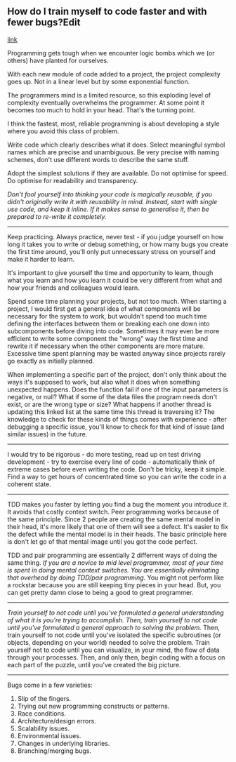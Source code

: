 ## How do I train myself to code faster and with fewer bugs?Edit
[link](http://www.quora.com/How-do-I-train-myself-to-code-faster-and-with-fewer-bugs)

Programming gets tough when we encounter logic bombs which we (or others) have planted for ourselves.

With each new module of code added to a project, the project complexity goes up. Not in a linear level but by some exponential function.

The programmers mind is a limited resource, so this exploding level of complexity eventually overwhelms the programmer. At some point it becomes too much to hold in your head. That's the turning point.

I think the fastest, most, reliable programming is about developing a style where you avoid this class of problem.

Write code which clearly describes what it does. Select meaningful symbol names which are precise and unambiguous. Be very precise with naming schemes, don't use different words to describe the same stuff.

Adopt the simplest solutions if they are available. Do not optimise for speed. Do optimise for readability and transparency.

*Don't fool yourself into thinking your code is magically reusable, if you didn't originally write it with reusability in mind. Instead, start with single use code, and keep it inline. If it makes sense to generalise it, then be prepared to re-write it completely.*

---

Keep practicing. Always practice, never test - if you judge yourself on how long it takes you to write or debug something, or how many bugs you create the first time around, you'll only put unnecessary stress on yourself and make it harder to learn.

It's important to give yourself the time and opportunity to learn, though what you learn and how you learn it could be very different from what and how your friends and colleagues would learn.

Spend some time planning your projects, but not too much. When starting a project, I would first get a general idea of what components will be necessary for the system to work, but wouldn't spend too much time defining the interfaces between them or breaking each one down into subcomponents before diving into code. Sometimes it may even be more efficient to write some component the "wrong" way the first time and rewrite it if necessary when the other components are more mature. Excessive time spent planning may be wasted anyway since projects rarely go exactly as initially planned.

When implementing a specific part of the project, don't only think about the ways it's supposed to work, but also what it does when something unexpected happens. Does the function fail if one of the input parameters is negative, or null? What if some of the data files the program needs don't exist, or are the wrong type or size? What happens if another thread is updating this linked list at the same time this thread is traversing it? The knowledge to check for these kinds of things comes with experience - after debugging a specific issue, you'll know to check for that kind of issue (and similar issues) in the future.

---

I would try to be rigorous - do more testing, read up on test driving development - try to exercise every line of code - automatically think of extreme cases before even writing the code.  Don't be tricky, keep it simple. Find a way to get hours of concentrated time so you can write the code in a coherent state.

---

TDD makes you faster by letting you find a bug the moment you introduce it. It avoids that costly context switch. Peer programming works because of the same principle. Since 2 people are creating the same mental model in their head, it's more likely that one of them will see a defect. It's easier to fix the defect while the mental model is in their heads. The basic principle here is don't let go of that mental image until you got the code perfect.

TDD and pair programming are essentially 2 differrent ways of doing the same thing. *If you are a novice to mid level programmer, most of your time is spent in doing mental context switches. You are essentially eliminating that overhead by doing TDD/pair programming.* You might not perform like a rockstar because you are still keeping tiny pieces in your head. But, you can get pretty damn close to being a good to great programmer.

---

*Train yourself to not code until you've formulated a general understanding of what it is you're trying to accomplish. Then, train yourself to not code until you've formulated a general approach to solving the problem.* Then, train yourself to not code until you've isolated the specific subroutines (or objects, depending on your world) needed to solve the problem.  Train yourself not to code until you can visualize, in your mind, the flow of data through your processes.  Then, and only then, begin coding with a focus on each part of the puzzle, until you've created the big picture.

---

Bugs come in a few varieties:

1. Slip of the fingers.
2. Trying out new programming constructs or patterns.
3. Race conditions.
4. Architecture/design errors.
5. Scalability issues.
6. Environmental issues.
7. Changes in underlying libraries.
8. Branching/merging bugs.
